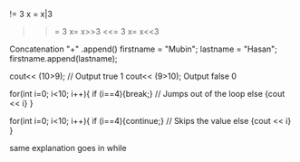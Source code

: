  != 3    x = x|3
 >>= 3  x= x>>3
 <<= 3  x= x<<3
 
 Concatenation "+"
 .append()
 firstname = "Mubin";
 lastname = "Hasan";
 firstname.append(lastname);
 
 cout<< (10>9); // Output true 1
 cout<< (9>10); Output false 0
 
 for(int i=0; i<10; i++){
 if (i==4){break;} // Jumps out of the loop
 else {cout << i}
}

for(int i=0; i<10; i++){
 if (i==4){continue;} // Skips the value
 else {cout << i}
}

same explanation goes in while
